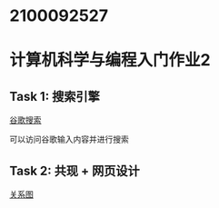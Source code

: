 # 2100092527
<!DOCTYPE html>
<html>
<body>
    <h1>计算机科学与编程入门作业2</h1>
    <h2>Task 1: 搜索引擎</h2>
     <a target="_blank" href="https://jamalsamatova.github.io/hw1.html">谷歌搜索</a>
    <p>可以访问谷歌输入内容并进行搜索</p>
    <h2>Task 2: 共现 + 网页设计</h2>
    <a target="_blank" href="">关系图</a>
    <p></p>
</body>
</html>
